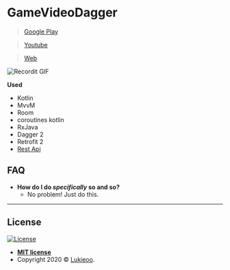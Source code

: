  

# GameVideoDagger

>  <a href="https://play.google.com/store/apps/details?id=com.anioncode.gamevideodagger">Google Play<a/>
 

>  <a href="https://youtu.be/lYxbbfsEtdo">Youtube<a/>
  

>  <a href="http://anioncode.pl/2020/08/08/lukio-game-searcher-2/">Web<a/>
 
![Recordit GIF](https://media.giphy.com/media/W4XaKUshFWYGOI63Bj/giphy.gif)
 
**Used**

- Kotlin
- MvvM
- Room
- coroutines kotlin
- RxJava
- Dagger 2
- Retrofit 2
- <a href="https://rawg.io/">Rest Api</a>
 

## FAQ

- **How do I do *specifically* so and so?**
    - No problem! Just do this.

--- 

## License

[![License](http://img.shields.io/:license-mit-blue.svg?style=flat-square)](http://badges.mit-license.org)

- **[MIT license](http://opensource.org/licenses/mit-license.php)**
- Copyright 2020 © <a href="https://github.com/Lukieoo" target="_blank">Lukieoo</a>.
